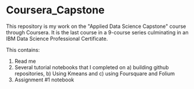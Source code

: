 # Coursera_Capstone
This repository is my work on the "Applied Data Science Capstone" course through Coursera. 
It is the last course in a 9-course series culminating in an IBM Data Science Professional Certificate.

This contains:
1) Read me
2) Several tutorial notebooks that I completed on a) building github repositories, b) Using Kmeans and c) using Foursquare and Folium
3) Assignment #1 notebook
